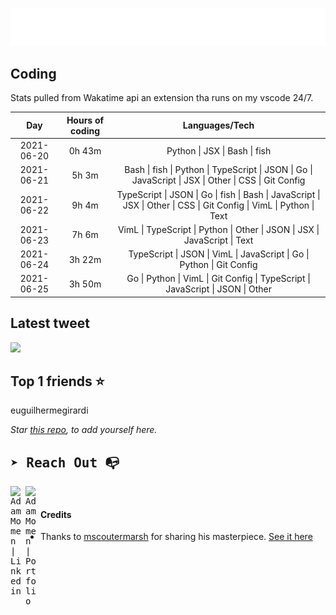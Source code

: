 
![test image size](/assets/welcome_message.gif)

## Coding
Stats pulled from Wakatime api an extension tha runs on my vscode 24/7.

|Day|Hours of coding|Languages/Tech|
|:-:|:-:|:-:|
|2021-06-20|0h 43m|Python &#124; JSX &#124; Bash &#124; fish|
|2021-06-21|5h 3m|Bash &#124; fish &#124; Python &#124; TypeScript &#124; JSON &#124; Go &#124; JavaScript &#124; JSX &#124; Other &#124; CSS &#124; Git Config|
|2021-06-22|9h 4m|TypeScript &#124; JSON &#124; Go &#124; fish &#124; Bash &#124; JavaScript &#124; JSX &#124; Other &#124; CSS &#124; Git Config &#124; VimL &#124; Python &#124; Text|
|2021-06-23|7h 6m|VimL &#124; TypeScript &#124; Python &#124; Other &#124; JSON &#124; JSX &#124; JavaScript &#124; Text|
|2021-06-24|3h 22m|TypeScript &#124; JSON &#124; VimL &#124; JavaScript &#124; Go &#124; Python &#124; Git Config|
|2021-06-25|3h 50m|Go &#124; Python &#124; VimL &#124; Git Config &#124; TypeScript &#124; JavaScript &#124; JSON &#124; Other|

## Latest tweet
[<img src="<tweet-image-url>" width="400">](<tweet-url>)

## Top 1 friends ⭐️
euguilhermegirardi

*Star [this repo](https://github.com/AdamMomen/AdamMomen), to add yourself here.*


<samp>

## ➤ Reach Out :mailbox_with_no_mail:

>
  <a href="https://www.linkedin.com/in/adam-momen-99596275/">
     <img align="left" alt="Adam Momen | Linkedin" width="24px" src="./assets/Linkedin.svg" />
   </a>

   <a href="https://adammomen.com/">
     <img align="left" alt="Adam Momen | Portfolio" width="24px" src="./assets/web.svg" />
   </a>

</samp>

<br>

#### Credits
* Thanks to [mscoutermarsh](https://github.com/mscoutermarsh) for sharing his masterpiece. [See it here](https://github.com/mscoutermarsh/mscoutermarsh)